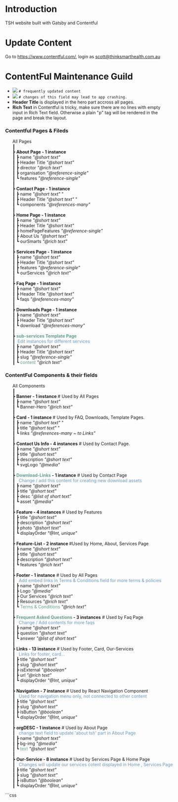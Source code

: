
# Introduction
TSH website built with Gatsby and Contentful

# Update Content
Go to https://www.contentful.com/, login as scott@thinksmarthealth.com.au

# ContentFul Maintenance Guild
- ![](https://via.placeholder.com/20/619e8d/000000?text=+) `# frequently updated content`
- ![](https://via.placeholder.com/20/f6546a/000000?text=+) `# changes of this field may lead to app crashing. `
- **Header Title** is displayed in the hero part accross all pages.
- **Rich Text** in Contentful is tricky, make sure there are no lines with empty input in Rich Text field. Otherwise a plain "p" tag will be rendered in the page and break the layout.


### Contentful Pages & Fileds
<ul class = "contentful">
  <li>All Pages </li>
  <li> ┃ </li>
  <li> ┣ <strong> About Page - 1 instance </strong> </li>
  <li> ┃ ┣ <span class = "red"> name </span>            <em> "@short text" </em> </li>
  <li> ┃ ┣ Header Title    <em>   "@short text"</em></li>
  <li> ┃ ┣ director        <em>   "@rich text"</em>  </li>
  <li> ┃ ┣ organisation    <em>  "@reference-single"</em></li>
  <li> ┃ ┗ features        <em> "@reference-single"</em></li>
  <li> ┃</li>
  <li> ┣  <strong> Contact Page - 1 instance</li> </strong>
  <li> ┃ ┣ <span class = "red"> name </span>               <em> "@short text" </em>"</li>
  <li> ┃ ┣ Header Title       <em> "@short text" </em>"</li>
  <li> ┃ ┗ components       <em> "@references-many" </em></li>
  <li> ┃</li>
  <li> ┣ <strong> Home Page - 1 instance</li> </strong>
  <li> ┃ ┣ <span class = "red"> name </span>               <em> "@short text" </em></li>
  <li> ┃ ┣ Header Title       <em> "@short text" </em></li>
  <li> ┃ ┣ homePageFeatures  <em>  "@reference-single"</em></li>
  <li> ┃ ┣ About Us           <em> "@short text" </em>  </li>
  <li> ┃ ┗ ourSmarts         <em> "@rich text" </em></li>
  <li> ┃</li>
  <li> ┣ <strong> Services Page - 1 instance</li> </strong>
  <li> ┃ ┣ <span class = "red"> name </span>               <em> "@short text" </em></li>
  <li> ┃ ┣ Header Title       <em> "@short text" </em></li>
  <li> ┃ ┣ features          <em>  "@reference-single"</em></li>
  <li> ┃ ┗ ourServices       <em>   "@rich text"</em></li>
  <li> ┃</li>
  <li> ┣ <strong> Faq Page - 1 instance</li> </strong>
  <li> ┃ ┣ <span class = "red"> name </span>               <em> "@short text" </em></li>
  <li> ┃ ┣ Header Title       <em> "@short text" </em></li>
  <li> ┃ ┗ faqs              <em> "@references-many" </em></li>
  <li> ┃</li>
  <li> ┣ <strong> Downloads Page - 1 instance</li> </strong>
  <li> ┃ ┣ <span class = "red"> name </span>               <em> "@short text" </em></li>
  <li> ┃ ┣ Header Title       <em> "@short text" </em></li>
  <li> ┃ ┗ download          <em> "@references-many" </em></li>
  <li> ┃</li>
  <li> ┣ <strong> <span class = "green"> sub-services Template Page </span - 7 instances</li> </strong>
  <li> ┃&nbsp; <span class = "blue"> Edit instances for different services  <span>  </li>
  <li> ┃ ┣ <span class = "red"> name </span>                <em> "@short text" </em></li>
  <li> ┃ ┣ Header Title       <em> "@short text" </em></li>
  <li> ┃ ┣ <span class = "red"> slug </span>               <em>  "@reference-single"</em></li>
  <li> ┃ ┗ <span class = "green"> content </span>           <em> "@rich text" </em></li>
</ul>

  ### ContentFul Components & their fields
<ul class = "contentful">
  <li>All Components </li>
  <li> ┃ </li>
  <li> ┣ <strong> Banner - 1 instance </strong> # Used by All Pages </li>
  <li> ┃ ┣ <span class = "red"> name </span>            <em> "@short text" </em> </li>
  <li> ┃ ┗ Banner-Hero        <em> "@rich text"</em></li>
  <li> ┃</li>
  <li> ┣  <strong> Card - 1 instance  </strong>  # Used by FAQ, Downloads, Template Pages. </li>
  <li> ┃ ┣ <span class = "red"> name </span>               <em> "@short text" </em>"</li>
  <li> ┃ ┣ title       <em> "@short text" </em>"</li>
  <li> ┃ ┗ links       <em> "@references-many ~ to Links" </em></li>
  <li> ┃</li>
  <li> ┣ <strong> Contact Us Info - 4 instances</strong>  # Used by Contact Page. </li>
  <li> ┃ ┣ <span class = "red"> name </span>                <em> "@short text" </em></li>
  <li> ┃ ┣ title       <em> "@short text" </em></li>
  <li> ┃ ┣ description       <em> "@short text" </em></li>
  <li> ┃ ┗ svgLogo         <em> "@media" </em></li>
  <li> ┃</li>
  <li> ┣ <strong> <span class = "green"> Download-Links </span> - 1 instance</strong> # Used by Contact Page  </li>
  <li> ┃&nbsp;&nbsp; <span class = "blue"> Change / add this content for creating new download assets  <span>  </li>
  <li> ┃ ┣ <span class = "red"> name </span>              <em> "@short text" </em></li>
  <li> ┃ ┣ title       <em> "@short text" </em></li>
  <li> ┃ ┣ desc          <em>  "@list of short text"</em></li>
  <li> ┃ ┗ asset       <em>   "@media"</em></li>
  <li> ┃</li>
  <li> ┣ <strong> Feature - 4 instances </strong> # Used by Features </li>
  <li> ┃ ┣ title               <em> "@short text" </em></li>
  <li> ┃ ┣ description      <em> "@short text" </em></li>
  <li> ┃ ┣ photo      <em> "@short text" </em></li>
  <li> ┃ ┗ <span class = "red"> displayOrder </span>        <em> "@Int, unique" </em></li>
  <li> ┃</li>
  <li> ┣ <strong> Feature-List - 2 instance </strong> #Used by Home, About, Services Page  </li>
  <li> ┃ ┣ <span class = "red"> name </span>               <em> "@short text" </em></li>
  <li> ┃ ┣ title       <em> "@short text" </em></li>
  <li> ┃ ┣ description       <em> "@short text" </em></li>
  <li> ┃ ┗ features          <em> "@rich text" </em></li>
  <li> ┃</li>
  <li> ┣ <strong> Footer - 1 instance</strong> # Used by All Pages </li>
  <li> ┃&nbsp;&nbsp; <span class = "blue"> Add embed links in Terms & Conditions field for more terms & policies  <span>  </li>
  <li> ┃ ┣ <span class = "red"> name </span>               <em> "@short text" </em></li>
  <li> ┃ ┣ Logo       <em> "@media" </em></li>
  <li> ┃ ┣ Our Services              <em>  "@rich text"</em></li>
  <li> ┃ ┣ Resources              <em>  "@rich text"</em></li>
  <li> ┃ ┗ <span class = "green"> Terms & Conditions </span>          <em> "@rich text" </em></li>
    <li> ┃</li>
  <li> ┣ <strong> <span class = "green"> Frequent Asked Questions </span> - 3 instances</strong>   # Used by Faq Page</li>
  <li> ┃&nbsp;&nbsp; <span class = "blue"> Change / Add contents for more faqs  <span>  </li>
  <li> ┃ ┣ <span class = "red"> name </span>               <em> "@short text" </em></li>
  <li> ┃ ┣ question       <em> "@short text" </em></li>
  <li> ┃ ┗  answer              <em>  "@list of short text"</em></li>
  <li> ┃</li>
  <li> ┣ <strong> Links - 13 instance</strong> # Used by Footer, Card, Our-Services </li>
  <li> ┃&nbsp;&nbsp; <span class = "blue"> Links for footer, card...  <span>  </li>
  <li> ┃ ┣ <span class = "red"> title </span>               <em> "@short text" </em></li>
  <li> ┃ ┣ <span class = "red"> slug </span>       <em> "@short text" </em></li>
  <li> ┃ ┣ <span class = "red"> isExternal </span>            <em>  "@boolean"</em></li>
  <li> ┃ ┣ url              <em>  "@rich text"</em></li>
  <li> ┃ ┗ <span class = "red"> displayOrder </span>         <em> "@Int, unique" </em></li>
  <li> ┃</li>
  <li> ┣ <strong> Navigation - 7 instance</strong> # Used by React Navigation Component </li>
  <li> ┃&nbsp;&nbsp; <span class = "blue"> Used for navigation menu only, not connected to other content   <span>  </li>
  <li> ┃ ┣ <span class = "red"> title </span>               <em> "@short text" </em></li>
  <li> ┃ ┣ <span class = "red"> slug </span>       <em> "@short text" </em></li>
  <li> ┃ ┣ <span class = "red"> isButton </span>            <em>  "@boolean"</em></li>
  <li> ┃ ┗ <span class = "red"> displayOrder </span>         <em> "@Int, unique" </em></li>
  <li> ┃</li>
  <li> ┣ <strong> orgDESC - 1 instance</strong> # Used by About Page </li>
  <li> ┃&nbsp;&nbsp; <span class = "blue"> change text field to update 'about tsh' part in About Page  <span>  </li>
  <li> ┃ ┣ <span class = "red"> name </span>               <em> "@short text" </em></li>
  <li> ┃ ┣ <span class = "red"> bg-img </span>       <em> "@media" </em></li>
  <li> ┃ ┗ <span class = "green"> text </span>            <em>  "@short text"</em></li>
  <li> ┃</li>
  <li> ┣ <strong> Our-Service - 8 instance</strong> # Used by Services Page & Home Page </li>
  <li> ┃&nbsp;&nbsp; <span class = "blue"> Changes will update our services cotent displayed in Home , Services Page <span>  </li>
  <li> ┃ ┣ <span class = "red"> title </span>               <em> "@short text" </em></li>
  <li> ┃ ┣ <span class = "red"> slug </span>       <em> "@short text" </em></li>
  <li> ┃ ┣ <span class = "red"> isButton </span>            <em>  "@boolean"</em></li>
  <li> ┃ ┗ <span class = "red"> displayOrder </span>         <em> "@Int, unique" </em></li>
</ul>
```css
<style>
ul.contentful{
  display:block;
}
ul.contentful li{
  width:550px;
  list-style:none !important;
  position:relative;
}

ul.contentful em{
  position:absolute;
  top:0;
  right:0;
  margin-left:50px;
  font-style: initial;
}

ul.contentful strong{
  font-size:16px;
}

span.red{
    color:#f6546a;
}
span.yellow{
    color:yellow;
}
span.green{
    color:#619e8d;
}
span.blue{
  color:#6897bb;
  font-size:14px;
}
</style>
```

